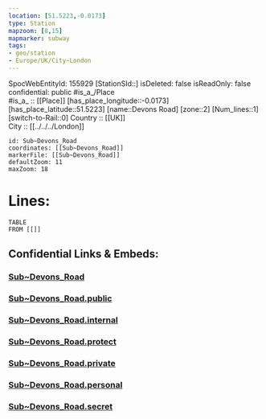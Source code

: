 ```yaml
---
location: [51.5223,-0.0173] 
type: Station 
mapzoom: [8,15] 
mapmarker: subway 
tags:
- geo/station
- Europe/UK/City~London
---
```

SpocWebEntityId: 155929
[StationSId::] 
isDeleted: false
isReadOnly: false
confidential: public
#is_a_/Place  
#is_a_ :: [[Place]] 
[has_place_longitude::-0.0173] 
[has_place_latitude::51.5223] 
[name::Devons Road] 
[zone::2] 
[Num_lines::1] 
[switch-to-Rail::0] 
Country :: [[UK]]  
City :: [[../../../London]]  


```leaflet
id: Sub~Devons_Road
coordinates: [[Sub~Devons_Road]] 
markerFile: [[Sub~Devons_Road]] 
defaultZoom: 11 
maxZoom: 18
```


# Lines: 
```dataview
TABLE 
FROM [[]] 
```


## Confidential Links & Embeds: 

### [Sub~Devons_Road](/_Standards/Earth/Continent/Europe/Europe~North/UK/England/Regions~England/London,Greater/cities~GreaterLondon/Underground/Station/Sub~Devons_Road.md) 

### [Sub~Devons_Road.public](/_public/Earth/Continent/Europe/Europe~North/UK/England/Regions~England/London,Greater/cities~GreaterLondon/Underground/Station/Sub~Devons_Road.public.md) 

### [Sub~Devons_Road.internal](/_internal/Earth/Continent/Europe/Europe~North/UK/England/Regions~England/London,Greater/cities~GreaterLondon/Underground/Station/Sub~Devons_Road.internal.md) 

### [Sub~Devons_Road.protect](/_protect/Earth/Continent/Europe/Europe~North/UK/England/Regions~England/London,Greater/cities~GreaterLondon/Underground/Station/Sub~Devons_Road.protect.md) 

### [Sub~Devons_Road.private](/_private/Earth/Continent/Europe/Europe~North/UK/England/Regions~England/London,Greater/cities~GreaterLondon/Underground/Station/Sub~Devons_Road.private.md) 

### [Sub~Devons_Road.personal](/_personal/Earth/Continent/Europe/Europe~North/UK/England/Regions~England/London,Greater/cities~GreaterLondon/Underground/Station/Sub~Devons_Road.personal.md) 

### [Sub~Devons_Road.secret](/_secret/Earth/Continent/Europe/Europe~North/UK/England/Regions~England/London,Greater/cities~GreaterLondon/Underground/Station/Sub~Devons_Road.secret.md)

